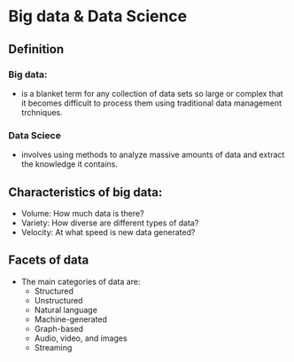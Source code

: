 # Big data & Data Science

## Definition

### Big data:
- is a blanket term for any collection of data sets so large or complex that it becomes difficult to process them using traditional data management trchniques.

### Data Sciece
- involves using methods to analyze massive amounts of data and extract the knowledge it contains. 

## Characteristics of big data:
- Volume: How much data is there?
- Variety: How diverse are different types of data?
- Velocity: At what speed is new data generated?

## Facets of data
- The main categories of data are:
	- Structured
	- Unstructured
	- Natural language
	- Machine-generated
	- Graph-based
	- Audio, video, and images
	- Streaming
